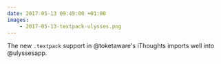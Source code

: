```yaml
---
date: 2017-05-13 09:49:00 +01:00
images: 
    - 2017-05-13-textpack-ulysses.png
---
```


The new `.textpack` support in @toketaware's iThoughts imports well into @ulyssesapp.
